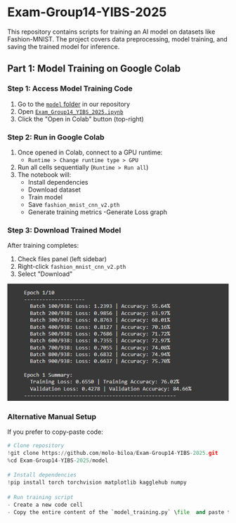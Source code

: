 # Exam-Group14-YIBS-2025
This repository contains scripts for training an AI model on datasets like Fashion-MNIST. The project covers data preprocessing, model training, and saving the trained model for inference.

## **Part 1: Model Training on Google Colab**  

### **Step 1: Access Model Training Code**  
1. Go to the [`model` folder](https://github.com/molo-biloa/Exam-Group14-YIBS-2025/tree/main/model) in our repository
2. Open [ `Exam_Group14_YIBS_2025.ipynb`](https://github.com/molo-biloa/Exam-Group14-YIBS-2025/blob/main/Exam_Group14_YIBS_2025.ipynb) 
3. Click the "Open in Colab" button (top-right) 

### **Step 2: Run in Google Colab**  
1. Once opened in Colab, connect to a GPU runtime:
   - `Runtime > Change runtime type > GPU`
2. Run all cells sequentially (`Runtime > Run all`)
3. The notebook will:
   - Install dependencies
   - Download dataset
   - Train model
   - Save `fashion_mnist_cnn_v2.pth`
   - Generate training metrics
   -Generate Loss graph

### **Step 3: Download Trained Model**  
After training completes:
1. Check files panel (left sidebar)
2. Right-click `fashion_mnist_cnn_v2.pth`
3. Select "Download"

![Colab Training Demo](https://github.com/molo-biloa/Exam-Group14-YIBS-2025/blob/main/model_training.png)

### **Alternative Manual Setup**  
If you prefer to copy-paste code:
```python
# Clone repository
!git clone https://github.com/molo-biloa/Exam-Group14-YIBS-2025.git
%cd Exam-Group14-YIBS-2025/model

# Install dependencies
!pip install torch torchvision matplotlib kagglehub numpy

# Run training script
- Create a new code cell
- Copy the entire content of the `model_training.py` \file  and paste then click run (The play button on the left)